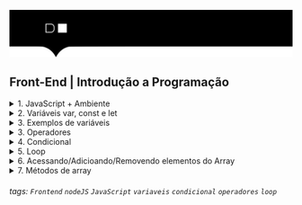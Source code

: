 ![](./hd-header.png)

## Front-End | Introdução a Programação

<details>
  <summary>1. JavaScript + Ambiente</summary>
  
  ### O que é o JavaScript?
  - É uma linguagem de programação interpretada
  - Permite criar aplicativo mobile, desktop, web, etc.
  - É usado no front-end e no back-end ([Nodejs](https://nodejs.org/en/))

  ----------------------------------------------------
  ### ECMAScript + JavaScript
  - [ECMAScript](https://www.ecma-international.org) é uma versão da linguagem JavaScript
  - ECMAScript 2021 é a versão mais recente da linguagem
  - Desde 2015, é lançado uma versão todo ano  

----------------------------------------------------

  ### Temos 2 ambientes para executar o JS
  - Console do [Developer Tools](https://developer.mozilla.org/pt-BR/docs/Tools) `Atalho F12`
   
  ![fetch](./assets/01.png)
  ----------------------------------------------------
  - Terminal do Sistema Operacional com [Nodejs](https://nodejs.org/docs/latest-v17.x/api/console.html#console)
   
  ![fetch](./assets/02.png)
  
</details>



<details>

<summary>2. Variáveis var, const e let</summary>
  
  ### O que são variáveis?
  - Uma variável é um espaço na memória do computador para armazenar um valor.
  - Uma variável pode ser do tipo:
    - String
    - Number
    - Boolean
    - Object
    - Array
    - Function
    - Undefined
    - Null  
  
   > Podemos declaras variáveis usando `var`, `const` ou `let`.

----------------------------------------------------
  ### Declarando variáveis com `var`
  > Quando declaramos uma variável com palavra reservada `var`,  ela poderá ser acessada de qualquer lugar do código, pois ela é `elevada`[hoisting](https://developer.mozilla.org/pt-BR/docs/Glossary/Hoisting) para o topo do contexto do código de execução.
  
  ```js
  function welcome() {    
    console.log('Welcome ' + name); 
  }
  welcome();
  var name = 'Sara';
  ```

  > No exemplo acima, a variável `name` é elevada para o topo do contexto do código de execução, e logo após, a função `welcome` é executada.
  > Porém o valor da variável `name` é `undefined`, pois ela não foi definida. Somente após a função `welcome` ser executada, o valor da variável `name` é definido.

  ### Declarando variáveis com `const`
  > Quando declaramos uma variável com palavra reservada `const`, ela não poderá ser alterada, pois ela é `constante`.
    
  ```js
  const name = 'Sara';
  console.log(name);
  name = 'João';  // Erro!
  ```

  > No exemplo acima, a variável `name` é declara e atribuida o valor para ela, ao tentar alterar o valor inicial por outro, é lançado um erro, pois a variável `name` é `constante`.

  ### Declarando variáveis com `let`
  > Quando declaramos uma variável com palavra reservada `let`, ela poderá ser alterada, pois ela é `locavel`.
    
  ```js
  let name = 'Sara';
  console.log(name);
  name = 'João';  // Ok!
  ```

  > No exemplo acima, a variável `name` é declara e atribuida o valor para ela, ao tentar alterar o valor inicial por outro, o valor é alterado, pois a variável `name` é `locavel`.

  > OBS: Quando declaramos variáveis com `let` ou `const`, elas só podem ser acessadas, depois de serem declaradas, pois elas não sofrem hoisting que é o processo de elevar as variáveis para o topo do contexto do código de execução.

  EX: 
  ```js
  function welcome() {    
    console.log('Welcome ' + name); // Erro!
  }
  welcome();
  const name = 'Sara';
  ```

  > No exemplo acima, a variável `name` não é elevada para o topo do contexto do código de execução, pois ela só foi declarada depois da função, sendo que o correto é declara a variável `name` antes da função. 
</details>

<details>
  <summary>3. Exemplos de variáveis</summary>
  
  ### O que são variáveis?
  > As variáveis armazenam dados que podem ser definidos, atualizados e recuperados. Os valores atribuidos a uma variável têm um tipo. 

  ### Tipos básicos variáveis
  - String: texto
  > Variáveis de texto são declaradas com aspas duplas ou simples.

   
  ```js
  var nome = 'Sara';
  console.log(nome); // Sara
  ```
  ----------------------------------------------------
  - Number: números
  > Variáveis de números são declaradas com números inteiros/decimais e positivos/negativos. Decimais são declaradas com ponto.

   
  ```js
  var idade = 20;
  console.log(idade); // 20
  ```
  ----------------------------------------------------
  - Boolean: verdadeiro ou falso
  > Variáveis booleanas são declaradas com o valor `true` ou `false`.

   
  ```js
  var isTrue = true;
  console.log(isTrue); // true
  ```
  ----------------------------------------------------
  - Object: objeto
  > Variáveis de objeto são declaradas com chaves. Um objeto é uma coleção de pares chave/valor.

   
  ```js
  var obj = {
    nome: 'Sara',
    idade: 20
  };
  console.log(obj); // { nome: 'Sara', idade: 20 }
  ```
  ----------------------------------------------------
  - Array: lista
  > Variáveis de lista são declaradas com colchetes. Uma lista é uma coleção de valores.
   
  ```js
  var lista = [1, 2, 3, 4, 5];
  console.log(lista); // [ 1, 2, 3, 4, 5 ]
  ```
  ----------------------------------------------------
  - Function: função
  > Variáveis de função são declaradas com parênteses. Uma função é um bloco de código que executa uma tarefa específica.
   
  ```js
  function welcome() {
    console.log('Welcome Jonh');
  }
  welcome();
  ```
  ----------------------------------------------------
  - Undefined: indefinido
  > Variáveis indefinidas são declaradas sem nenhum valor.
   
  ```js
  var nome;
  console.log(nome); // undefined
  ```
  ----------------------------------------------------
  - Null: nulo
  > Variáveis nulas são declaradas com o valor `null`.

  ```js
  var nome = null;
  console.log(nome); // null
  ```
</details>

<details>
  <summary>3. Operadores </summary>
  
  - O que são operadores?
  > Os operadores são os símbolos que realizam operações matemáticas, lógicas e de comparação.

  - Operadores aritméticos
  
  ```js
  const x = 10;
  const y = 2;
  let resultado = 0;
  resultado = x + y; // 12
  resultado = x - y; // 8
  resultado = x * y; // 20
  resultado = x / y; // 5
  resultado = x % y; // 0
  ```
  ----------------------------------------------------
  - Operadores atribuição
    
  ```js
  let x = 10;
  x += 2; // 12
  x -= 2; // 10
  x *= 2; // 20
  x /= 2; // 10
  x %= 2; // 0
  ``` 
  ----------------------------------------------------
  - Operadores comparação
  
  ```js
  const x = 10;
  const y = 2;
  let resultado = false;
  resultado = x > y; // false
  resultado = x < y; // true
  resultado = x >= y; // false
  resultado = x <= y; // true
  resultado = x == y; // false
  resultado = x != y; // true
  ```
  ----------------------------------------------------
  - Operadores lógicos
   
  ```js
  const x = 10;
  const y = 2;
  let resultado = false;
  resultado = x > y && x > 5; // false
  resultado = x > y || x > 5; // true
  resultado = !(x > y); // false
  ```
</details>

<details>
  <summary>4. Condicional </summary>
  
  - O que são condicionais?
  > Condicionais são estruturas de decisão que permitem decidir se uma determinada ação deve ser executada ou não.

  - if/else
  
  ```js
  const x = 10;
  const y = 2;
  let resultado = 0;
  if (x > y) { // Se x for maior que y
    resultado = x;
  } else { // Senão
    resultado = y;
  }
  ```
  ----------------------------------------------------
  - if/else if/else
  
  ```js
  const x = 10;
  const y = 2;
  let resultado = 0;
  if (x > y) { // Se x for maior que y
    resultado = x;
  } else if (x < y) { // Senão, se x for menor que y
    resultado = y;
  } else { // Senão
    resultado = 0;
  }
  ```
  ----------------------------------------------------
  - ternário
  
  ```js
  const x = 10;
  const y = 2;
  let resultado = 0;
  resultado = x > y ? x : y; // Se x for maior que y, retorna x, senão retorna y
  ```
  ----------------------------------------------------
  - switch
  
  ```js
  const dia = 'segunda';
  switch (dia) {
    case 'segunda':
      console.log('Hoje é segunda-feira');
      break;
    case 'terça':
      console.log('Hoje é terça-feira');
      break;
    case 'quarta':
      console.log('Hoje é quarta-feira');
      break;
    case 'quinta':
      console.log('Hoje é quinta-feira');
      break;
    case 'sexta':
      console.log('Hoje é sexta-feira');
      break;
    case 'sábado':
      console.log('Hoje é sábado');
      break;
    case 'domingo':
      console.log('Hoje é domingo');
      break;
    default:
      console.log('Dia inválido');
      break;
  }
  ```    
</details>

<details>
  <summary>5. Loop </summary>
  
  - O que são loops?
  > Loops são estruturas de repetição que permitem executar determinada ação várias vezes.

  - for
  
  ```js
  for (let i = 0; i < 10; i++) { // O for percorre todos os elementos do array
    console.log(i);
  }
  ```

  - while
  
  ```js
  let i = 0;
  while (i < 10) { // O while percorre todos os elementos do array
    console.log(i);
    i++;
  }
  ```

  - do while
  
  ```js
  let i = 0;
  do { // O do while percorre todos os elementos do array
    console.log(i);
    i++;
  } while (i < 10);
  ```

  > OBS: Existe outros loops for of e forEach que podem ser usados para percorrer arrays.  

</details>

<details>
  <summary>6. Acessando/Adicioando/Removendo elementos do Array </summary>

  - Acessando elementos de um array
  
  ```js
  const lista = [1, 2, 3, 4, 5];
  console.log(lista[0]); // 1
  console.log(lista[1]); // 2
  ```

  - Pecorrendo elementos de um array com for
  
  ```js
  const lista = [1, 2, 3, 4, 5];
  for (let i = 0; i < lista.length; i++) { // O for percorre todos os elementos do array
    console.log(lista[i]);
  }
  ```

  - Pecorrendo elementos de um array com for...of
  
  ```js
  const lista = [1, 2, 3, 4, 5];
  for (let item of lista) { // item é uma variável temporária
    console.log(item);
  }
  ```
 - Pecorrendo elementos de um array com forEach
  
  ```js
  const lista = [1, 2, 3, 4, 5];
  lista.forEach(function(item) { // item é uma variável temporária
    console.log(item);
  });
  ```
  ----------------------------------------------------
  - Adicionando elemento no final de um array
  
  ```js
  const lista = [1, 2, 3, 4, 5];
  lista.push(6); // Adiciona o elemento 6 no final do array
  console.log(lista); // [1, 2, 3, 4, 5, 6]
  ```
  ----------------------------------------------------
  - Removendo elemento do final de um array
  
  ```js
  const lista = [1, 2, 3, 4, 5];
  lista.pop(); // Remove o último elemento do array
  console.log(lista); // [1, 2, 3, 4]
  ```
  ----------------------------------------------------
  - Removendo elemento do ínicio de um array
  
  ```js
  const lista = [1, 2, 3, 4, 5];
  lista.shift(); // Remove o primeiro elemento do array
  console.log(lista); // [2, 3, 4, 5]
  ```
  ----------------------------------------------------
  - Adicionando elemento no ínicio de um array
  
  ```js
  const lista = [1, 2, 3, 4, 5];
  lista.unshift(0); // Adiciona o elemento 0 no início do array
  console.log(lista); // [0, 1, 2, 3, 4, 5]
  ```
  ----------------------------------------------------
  - Remoção de uma quantidade `X` de elementos iniciando de uma posição do array
  
  ```js
  const lista = [1, 2, 3, 4, 5];
  lista.splice(2, 3); // Remove 3 elementos iniciando da posição 2
  console.log(lista); // [1, 2]
  ```
</details>


<details>
  <summary>7. Métodos de array </summary>

  - Método `.map`
  
  ```js
  const lista = [1, 2, 3, 4, 5];
  const listaDois = lista.map( (item) =>  { // item é uma variável temporária
    return item * 2;
  });
  console.log(listaDois); // [2, 4, 6, 8, 10]
  ```
  > OBS: No exemplo acima, a condinção é pega cada item é multiplicar por 2, retornando um novo array.
  ----------------------------------------------------
  - Método `.filter`
  ```js
  const lista = [1, 2, 3, 4, 5];
  const listaDois = lista.filter( (item) => { // item é uma variável temporária
    return item % 2 === 0;
  });
  console.log(listaDois); // [2, 4, 6]
  ```
  > OBS: No exemplo acima está filtrando os elementos pares, está pegando cada elemento e verificando se o resto é igual a 0, se for, retorna um novo array com elementos pares.
  ----------------------------------------------------
  - Método `.reduce`
  
  ```js
  const lista = [1, 2, 3, 4, 5];
  const soma = lista.reduce( (total, item) => { // total é inicializado como 0 e item é uma variável temporária
    return total + item;
  });
  console.log(soma); // 15
  ```
  > OBS: No exemplo acima, o `reduce` recebe dois parâmentros, o total é a variável que irá receber o valor do total e o item é a variável que irá receber cada item do array. O novo array é somando cada item com o total, retornando a soma total.
  ----------------------------------------------------
  - Método `.find`
  
  ```js
  const lista = [1, 2, 3, 4, 5];
  const item = lista.find( (item) => { // item é uma variável temporária
    return item === 3;
  });
  console.log(item); // 3
  ```
  > OBS: No exemplo acima, o `find` está verificando se o item é igual a 3, se for, retorna o item.
  ----------------------------------------------------

  - Método `.some`
  
  ```js
  const lista = [1, 2, 3, 4, 5];
  const temPar = lista.some( (item) => { // item é uma variável temporária
    return item % 2 === 0;
  });
  console.log(temPar); // true
  ```
  > OBS: No exemplo acima, o `some` está verificando se algum item é par, se for, retorna true.
  ----------------------------------------------------
  - Método `.every`
  
  ```js
  const lista = [1, 2, 3, 4, 5];
  const temPar = lista.every( (item) => { // item é uma variável temporária
    return item % 2 === 0;
  });
  console.log(temPar); // false
  ```
  > OBS: No exemplo acima, o `every` está verificando se todos os items são pares, se for, retorna true.
  ----------------------------------------------------
  - Método `.sort`
  
  ```js
  const lista = [5, 3, 1, 4, 2];
  const listaOrdenada = lista.sort( (a, b) => { // a e b são variáveis temporárias
    return a - b;
  });
  console.log(listaOrdenada); // [1, 2, 3, 4, 5]
  ```
  > OBS: No exemplo acima, o `sort` está ordenando os elementos do array, retornando um novo array ordenado.
  ----------------------------------------------------
  - Método `.reverse`
  
  ```js
  const lista = [1, 2, 3, 4, 5];
  const listaInvertida = lista.reverse();
  console.log(listaInvertida); // [5, 4, 3, 2, 1]
  ```
  > OBS: No exemplo acima, o `reverse` está inverte os elementos do array, retornando um novo array invertido.
  ----------------------------------------------------
  - Método `.join`
  
  ```js
  const lista = [1, 2, 3, 4, 5];
  const listaString = lista.join(' - ');
  console.log(listaString); // 1 - 2 - 3 - 4 - 5
  ```
  > OBS: No exemplo acima, o `join` está juntando os elementos do array, retornando uma string.
  ----------------------------------------------------
  - Método `.toString`
  
  ```js
  const lista = [1, 2, 3, 4, 5];
  const listaString = lista.toString();
  console.log(listaString); // 1,2,3,4,5
  ```
  > OBS: No exemplo acima, o `toString` está transformando o array em string, retornando uma string.
  ----------------------------------------------------
  - Método `.concat`
  
  ```js
  const lista = [1, 2, 3, 4, 5];
  const listaDois = [6, 7, 8, 9, 10];
  const listaConcatenada = lista.concat(listaDois);
  console.log(listaConcatenada); // [1, 2, 3, 4, 5, 6, 7, 8, 9, 10]
  ```
  > OBS: No exemplo acima, o `concat` está concatenando dois arrays, retornando um novo array.
  ----------------------------------------------------
  - Método `.slice`
  
  ```js
  const lista = [1, 2, 3, 4, 5];
  const listaDois = lista.slice(2, 4);
  console.log(listaDois); // [3, 4]
  ```
  > OBS: No exemplo acima, o `slice` está pegando dois parâmetros, o primeiro é o índice inicial e o segundo é o índice final, retornando um novo array.
  ----------------------------------------------------
  - Método `.splice`
  
  ```js
  const lista = [1, 2, 3, 4, 5];
  const listaDois = lista.splice(2, 2);
  console.log(listaDois); // [3, 4]
  ```
  > OBS: No exemplo acima, o `splice` está pegando dois parâmetros, o primeiro é o índice inicial e o segundo é o número de elementos a serem removidos, retornando um novo array.

</details>



###### tags: `Frontend` `nodeJS` `JavaScript` `variaveis` `condicional` `operadores` `loop`
